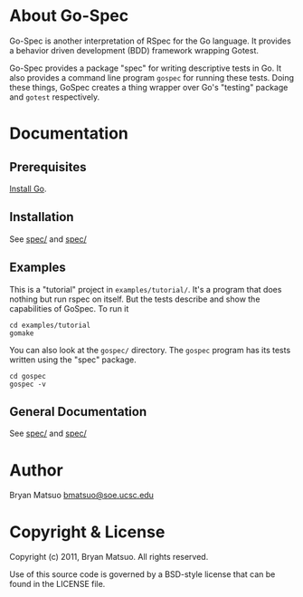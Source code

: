 About Go-Spec
=============

Go-Spec is another interpretation of RSpec for the Go language. It provides
a behavior driven development (BDD) framework wrapping Gotest.

Go-Spec provides a package "spec" for writing descriptive tests in Go. It also
provides a command line program `gospec` for running these tests. Doing these
things, GoSpec creates a thing wrapper over Go's "testing" package and `gotest`
respectively.

Documentation
=============

Prerequisites
-------------

[Install Go](http://golang.org/). 

Installation
-------------

See [spec/](https://github.com/bmatsuo/go-spec/tree/master/spec)
and [spec/](https://github.com/bmatsuo/go-spec/tree/master/gospec)

Examples
--------

This is a "tutorial" project in `examples/tutorial/`. It's a program that does
nothing but run rspec on itself. But the tests describe and show the
capabilities of GoSpec. To run it

    cd examples/tutorial
    gomake

You can also look at the `gospec/` directory. The `gospec` program has its
tests written using the "spec" package.

    cd gospec
    gospec -v


General Documentation
---------------------

See [spec/](https://github.com/bmatsuo/go-spec/tree/master/spec)
and [spec/](https://github.com/bmatsuo/go-spec/tree/master/gospec)

Author
======

Bryan Matsuo <bmatsuo@soe.ucsc.edu>

Copyright & License
===================

Copyright (c) 2011, Bryan Matsuo.
All rights reserved.

Use of this source code is governed by a BSD-style license that can be
found in the LICENSE file.

